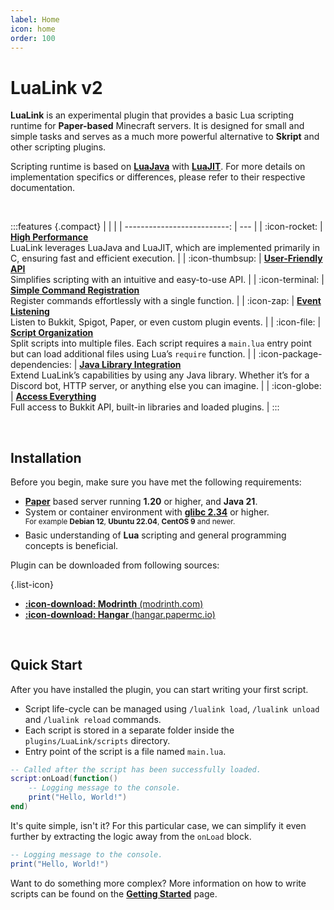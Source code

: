 ```yaml
---
label: Home
icon: home
order: 100
---
```

# LuaLink v2
**LuaLink** is an experimental plugin that provides a basic Lua scripting runtime for **Paper-based** Minecraft servers. It is designed for small and simple tasks and serves as a much more powerful alternative to **Skript** and other scripting plugins. 

Scripting runtime is based on **[LuaJava](https://github.com/gudzpoz/luajava)** with **[LuaJIT](https://github.com/LuaJIT/LuaJIT)**. For more details on implementation specifics or differences, please refer to their respective documentation.  

<br />

<style>
    .features {
        .table-wrapper, td, th {
            border-color: transparent !important;
        }
        .docs-icon {
            font-size: 1.25em;
        }
    }
</style>
:::features
{.compact}
|                             |     |
| --------------------------: | --- |
| :icon-rocket:               | <u>**High Performance**</u><br>LuaLink leverages LuaJava and LuaJIT, which are implemented primarily in C, ensuring fast and efficient execution. |
| :icon-thumbsup:             | <u>**User-Friendly API**</u><br>Simplifies scripting with an intuitive and easy-to-use API. |
| :icon-terminal:             | <u>**Simple Command Registration**</u><br>Register commands effortlessly with a single function. |
| :icon-zap:                  | <u>**Event Listening**</u><br>Listen to Bukkit, Spigot, Paper, or even custom plugin events. |
| :icon-file:                 | <u>**Script Organization**</u><br>Split scripts into multiple files. Each script requires a `main.lua` entry point but can load additional files using Lua’s `require` function. |
| :icon-package-dependencies: | <u>**Java Library Integration**</u><br>Extend LuaLink’s capabilities by using any Java library. Whether it’s for a Discord bot, HTTP server, or anything else you can imagine. |
| :icon-globe:                | <u>**Access Everything**</u><br>Full access to Bukkit API, built-in libraries and loaded plugins. |
:::

<br />

## Installation
Before you begin, make sure you have met the following requirements:
- **[Paper](https://papermc.io/)** based server running **1.20** or higher, and **Java 21**.  
- System or container environment with **[glibc 2.34](https://en.wikipedia.org/wiki/Glibc)** or higher.  
  <sup>For example **Debian 12**, **Ubuntu 22.04**, **CentOS 9** and newer.</sup>
- Basic understanding of **Lua** scripting and general programming concepts is beneficial.

Plugin can be downloaded from following sources:

{.list-icon}
- [**:icon-download: Modrinth** (modrinth.com)](https://modrinth.com/plugin/lualink)
- [**:icon-download: Hangar** (hangar.papermc.io)](https://hangar.papermc.io/Saturn/LuaLink)

<br />

## Quick Start
After you have installed the plugin, you can start writing your first script.

- Script life-cycle can be managed using `/lualink load`, `/lualink unload` and `/lualink reload` commands.
- Each script is stored in a separate folder inside the `plugins/LuaLink/scripts` directory.
- Entry point of the script is a file named `main.lua`.

```lua plugins/LuaLink/scripts/my_script/main.lua
-- Called after the script has been successfully loaded.
script:onLoad(function()
    -- Logging message to the console.
    print("Hello, World!")
end)

```
It's quite simple, isn't it? For this particular case, we can simplify it even further by extracting the logic away from the `onLoad` block.

```lua plugins/LuaLink/scripts/my_script/main.lua
-- Logging message to the console.
print("Hello, World!")
```
Want to do something more complex? More information on how to write scripts can be found on the **[Getting Started](getting-started.md)** page.
